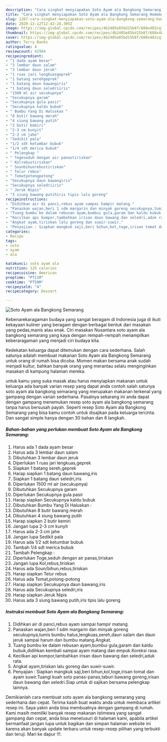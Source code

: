 ```yaml
---
description: "Cara singkat menyiapakan Soto Ayam ala Bangkong Semarang Homemade"
title: "Cara singkat menyiapakan Soto Ayam ala Bangkong Semarang Homemade"
slug: 1267-cara-singkat-menyiapakan-soto-ayam-ala-bangkong-semarang-homemade
date: 2020-12-12T12:42:24.305Z
image: https://img-global.cpcdn.com/recipes/4b2405e85bd15b8f/680x482cq70/soto-ayam-ala-bangkong-semarang-foto-resep-utama.jpg
thumbnail: https://img-global.cpcdn.com/recipes/4b2405e85bd15b8f/680x482cq70/soto-ayam-ala-bangkong-semarang-foto-resep-utama.jpg
cover: https://img-global.cpcdn.com/recipes/4b2405e85bd15b8f/680x482cq70/soto-ayam-ala-bangkong-semarang-foto-resep-utama.jpg
author: Terry Banks
ratingvalue: 4
reviewcount: 42994
recipeingredient:
- "1 dada ayam besar"
- "3 lembar daun salam"
- "3 lembar daun jeruk"
- "1 ruas jari lengkuasgeprek"
- "1 batang serehgeprek"
- "1 batang daun bawangiris"
- "1 batang daun seledriiris"
- "1500 ml air secukupnya"
- "Secukupnya garam"
- "Secukupnya gula pasir"
- "Secukupnya kaldu bubuk"
- " Bumbu Yang Di Haluskan "
- "8 butir bawang merah"
- "4 siung bawang putih"
- "2 butir kemiri"
- "2-3 cm kunyit"
- "2-3 cm jahe"
- "Sedikit pala"
- "1/2 sdt ketumbar bubuk"
- "1/4 sdt merica bubuk"
- " Pelengkap "
- " Togeseduh dengan air panastiriskan"
- " Kolrebustiriskan"
- " Sounbihunrebustiriskan"
- " Telur rebus"
- " Tomatpotongpotong"
- "Secukupnya daun bawangiris"
- "Secukupnya seledriiris"
- " Jeruk Nipis"
- "3 siung bawang putihiris tipis lalu goreng"
recipeinstructions:
- "Didihkan air di panci,rebus ayam sampai hampir matang."
- "Panaskan wajan,beri 1 sdm margarin dan minyak goreng secukupnya,tumis bumbu halus,lengkuas,sereh,daun salam dan daun jeruk sampai harum dan bumbu matang.Angkat."
- "Tuang bumbu ke dalam rebusan ayam,bumbui gula,garam dan kaldu bubuk,didihkan kembali sampai ayam matang dan empuk.Koreksi rasa."
- "Kecilkan api kompor,tambahkan irisan daun bawang dan seledri,aduk rata."
- "Angkat ayam,tiriskan lalu goreng dan suwir-suwir."
- "Penyajian : Siapkan mangkuk saji,beri bihun,kol,toge,irisan tomat dan ayam suwir.Tuangi kuah soto panas-panas,taburi bawang goreng,irisan daun bawang dan seledri.Siap untuk di sajikan bersama pelengkap lainnya."
categories:
- Recipe
tags:
- soto
- ayam
- ala

katakunci: soto ayam ala 
nutrition: 125 calories
recipecuisine: American
preptime: "PT11M"
cooktime: "PT59M"
recipeyield: "4"
recipecategory: Dessert

---
```



![Soto Ayam ala Bangkong Semarang](https://img-global.cpcdn.com/recipes/4b2405e85bd15b8f/680x482cq70/soto-ayam-ala-bangkong-semarang-foto-resep-utama.jpg)

Kebenarekaragaman budaya yang sangat beragam di Indonesia juga di ikuti kekayaan kuliner yang beragam dengan berbagai bentuk dari masakan yang pedas,manis atau enak. Ciri masakan Nusantara soto ayam ala bangkong semarang yang kaya dengan rempah-rempah menampilkan keberaragaman yang menjadi ciri budaya kita.


Kedekatan keluarga dapat ditemukan dengan cara sederhana. Salah satunya adalah membuat makanan Soto Ayam ala Bangkong Semarang untuk orang di rumah bisa dicoba. Momen makan bersama anak sudah menjadi kultur, bahkan banyak orang yang merantau selalu menginginkan masakan di kampung halaman mereka.



untuk kamu yang suka masak atau harus menyiapkan makanan untuk keluarga ada banyak varian resep yang dapat anda contoh salah satunya soto ayam ala bangkong semarang yang merupakan makanan terkenal yang gampang dengan varian sederhana. Pasalnya sekarang ini anda dapat dengan gampang menemukan resep soto ayam ala bangkong semarang tanpa harus bersusah payah.
Seperti resep Soto Ayam ala Bangkong Semarang yang bisa kamu contoh untuk disajikan pada keluarga tercinta. Dan sangat simple hanya dengan 30 bahan dan 6 langkah.


<!--inarticleads1-->

##### Bahan-bahan yang perlukan membuat Soto Ayam ala Bangkong Semarang:

1. Harus ada 1 dada ayam besar
1. Harus ada 3 lembar daun salam
1. Dibutuhkan 3 lembar daun jeruk
1. Diperlukan 1 ruas jari lengkuas,geprek
1. Siapkan 1 batang sereh,geprek
1. Harap siapkan 1 batang daun bawang,iris
1. Siapkan 1 batang daun seledri,iris
1. Diperlukan 1500 ml air (secukupnya)
1. Dibutuhkan Secukupnya garam
1. Diperlukan Secukupnya gula pasir
1. Harap siapkan Secukupnya kaldu bubuk
1. Dibutuhkan  Bumbu Yang Di Haluskan :
1. Dibutuhkan 8 butir bawang merah
1. Dibutuhkan 4 siung bawang putih
1. Harap siapkan 2 butir kemiri
1. Jangan lupa 2-3 cm kunyit
1. Harus ada 2-3 cm jahe
1. Jangan lupa Sedikit pala
1. Harus ada 1/2 sdt ketumbar bubuk
1. Tambah 1/4 sdt merica bubuk
1. Tambah  Pelengkap :
1. Diperlukan  Toge,seduh dengan air panas,tiriskan
1. Jangan lupa  Kol,rebus,tiriskan
1. Harus ada  Soun/bihun,rebus,tiriskan
1. Harap siapkan  Telur rebus
1. Harus ada  Tomat,potong-potong
1. Harap siapkan Secukupnya daun bawang,iris
1. Harus ada Secukupnya seledri,iris
1. Harap siapkan  Jeruk Nipis
1. Harus ada 3 siung bawang putih,iris tipis lalu goreng




<!--inarticleads2-->

##### Instruksi membuat  Soto Ayam ala Bangkong Semarang:

1. Didihkan air di panci,rebus ayam sampai hampir matang.
1. Panaskan wajan,beri 1 sdm margarin dan minyak goreng secukupnya,tumis bumbu halus,lengkuas,sereh,daun salam dan daun jeruk sampai harum dan bumbu matang.Angkat.
1. Tuang bumbu ke dalam rebusan ayam,bumbui gula,garam dan kaldu bubuk,didihkan kembali sampai ayam matang dan empuk.Koreksi rasa.
1. Kecilkan api kompor,tambahkan irisan daun bawang dan seledri,aduk rata.
1. Angkat ayam,tiriskan lalu goreng dan suwir-suwir.
1. Penyajian : Siapkan mangkuk saji,beri bihun,kol,toge,irisan tomat dan ayam suwir.Tuangi kuah soto panas-panas,taburi bawang goreng,irisan daun bawang dan seledri.Siap untuk di sajikan bersama pelengkap lainnya.




Demikianlah cara membuat soto ayam ala bangkong semarang yang sederhana dan cepat. Terima kasih buat waktu anda untuk membaca artikel resep ini. Saya yakin anda bisa membuatnya dengan gampang di rumah. Kami masih memiliki banyak resep makanan istimewa yang sangat gampang dan cepat, anda bisa menelusuri di halaman kami, apabila artikel bermanfaat jangan lupa untuk bagikan dan simpan halaman website ini karena akan banyak update terbaru untuk resep-resep pilihan yang terbukti dan teruji. Mari ke dapur !!!. 
